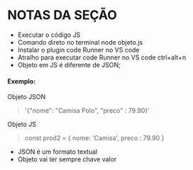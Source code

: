 # NOTAS DA SEÇÃO
- Executar o código JS 
- Comando direto no terminal node objeto.js
- Instalar o plugin code Runner no VS code
- Atralho para executar code Runner no VS code  ctrl+alt+n
- Objeto em JS é diferente de JSON;

#### Exemplo:
Objeto JSON
> '{"nome": "Camisa Polo", "preco" : 79.90}'

Objeto JS
>const prod2 = {
    nome: 'Camisa',
    preco : 79.90 }
- JSON é um formato textual
- Objeto vai ter sempre chave valor
